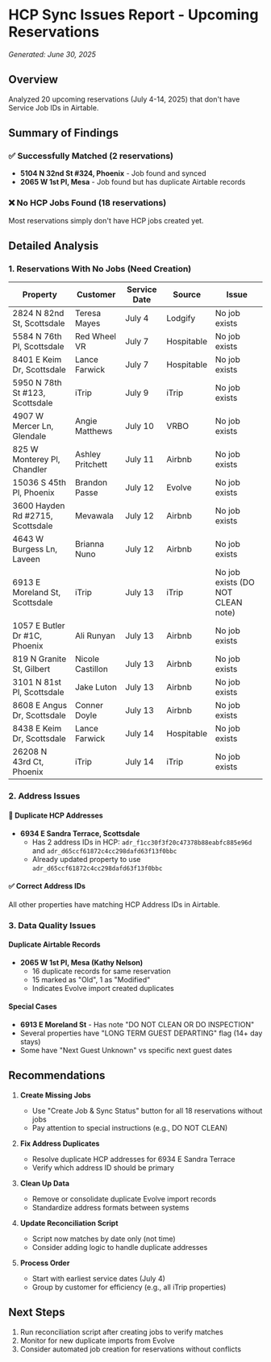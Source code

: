 # HCP Sync Issues Report - Upcoming Reservations
*Generated: June 30, 2025*

## Overview
Analyzed 20 upcoming reservations (July 4-14, 2025) that don't have Service Job IDs in Airtable.

## Summary of Findings

### ✅ Successfully Matched (2 reservations)
- **5104 N 32nd St #324, Phoenix** - Job found and synced
- **2065 W 1st Pl, Mesa** - Job found but has duplicate Airtable records

### ❌ No HCP Jobs Found (18 reservations)
Most reservations simply don't have HCP jobs created yet.

## Detailed Analysis

### 1. Reservations With No Jobs (Need Creation)

| Property | Customer | Service Date | Source | Issue |
|----------|----------|--------------|---------|--------|
| 2824 N 82nd St, Scottsdale | Teresa Mayes | July 4 | Lodgify | No job exists |
| 5584 N 76th Pl, Scottsdale | Red Wheel VR | July 7 | Hospitable | No job exists |
| 8401 E Keim Dr, Scottsdale | Lance Farwick | July 7 | Hospitable | No job exists |
| 5950 N 78th St #123, Scottsdale | iTrip | July 9 | iTrip | No job exists |
| 4907 W Mercer Ln, Glendale | Angie Matthews | July 10 | VRBO | No job exists |
| 825 W Monterey Pl, Chandler | Ashley Pritchett | July 11 | Airbnb | No job exists |
| 15036 S 45th Pl, Phoenix | Brandon Passe | July 12 | Evolve | No job exists |
| 3600 Hayden Rd #2715, Scottsdale | Mevawala | July 12 | Airbnb | No job exists |
| 4643 W Burgess Ln, Laveen | Brianna Nuno | July 12 | Airbnb | No job exists |
| 6913 E Moreland St, Scottsdale | iTrip | July 13 | iTrip | No job exists (DO NOT CLEAN note) |
| 1057 E Butler Dr #1C, Phoenix | Ali Runyan | July 13 | Airbnb | No job exists |
| 819 N Granite St, Gilbert | Nicole Castillon | July 13 | Airbnb | No job exists |
| 3101 N 81st Pl, Scottsdale | Jake Luton | July 13 | Airbnb | No job exists |
| 8608 E Angus Dr, Scottsdale | Conner Doyle | July 13 | Airbnb | No job exists |
| 8438 E Keim Dr, Scottsdale | Lance Farwick | July 14 | Hospitable | No job exists |
| 26208 N 43rd Ct, Phoenix | iTrip | July 14 | iTrip | No job exists |

### 2. Address Issues

#### 🔴 Duplicate HCP Addresses
- **6934 E Sandra Terrace, Scottsdale**
  - Has 2 address IDs in HCP: `adr_f1cc30f3f20c47378b88eabfc885e96d` and `adr_d65ccf61872c4cc298dafd63f13f0bbc`
  - Already updated property to use `adr_d65ccf61872c4cc298dafd63f13f0bbc`

#### ✅ Correct Address IDs
All other properties have matching HCP Address IDs in Airtable.

### 3. Data Quality Issues

#### Duplicate Airtable Records
- **2065 W 1st Pl, Mesa (Kathy Nelson)**
  - 16 duplicate records for same reservation
  - 15 marked as "Old", 1 as "Modified"
  - Indicates Evolve import created duplicates

#### Special Cases
- **6913 E Moreland St** - Has note "DO NOT CLEAN OR DO INSPECTION"
- Several properties have "LONG TERM GUEST DEPARTING" flag (14+ day stays)
- Some have "Next Guest Unknown" vs specific next guest dates

## Recommendations

1. **Create Missing Jobs**
   - Use "Create Job & Sync Status" button for all 18 reservations without jobs
   - Pay attention to special instructions (e.g., DO NOT CLEAN)

2. **Fix Address Duplicates**
   - Resolve duplicate HCP addresses for 6934 E Sandra Terrace
   - Verify which address ID should be primary

3. **Clean Up Data**
   - Remove or consolidate duplicate Evolve import records
   - Standardize address formats between systems

4. **Update Reconciliation Script**
   - Script now matches by date only (not time)
   - Consider adding logic to handle duplicate addresses

5. **Process Order**
   - Start with earliest service dates (July 4)
   - Group by customer for efficiency (e.g., all iTrip properties)

## Next Steps

1. Run reconciliation script after creating jobs to verify matches
2. Monitor for new duplicate imports from Evolve
3. Consider automated job creation for reservations without conflicts
